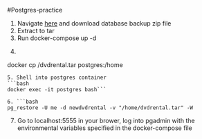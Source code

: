 #Postgres-practice 

1. Navigate <a href=https://www.postgresqltutorial.com/postgresql-sample-database/>here<a> and download database backup zip file
2. Extract to tar
3. Run docker-compose up -d 
4. ```bash 
docker cp <download directory>/dvdrental.tar postgres:/home
```
5. Shell into postgres container 
```bash 
docker exec -it postgres bash```

6. ```bash 
pg_restore -U me -d newdvdrental -v "/home/dvdrental.tar" -W
```
7. Go to localhost:5555 in your brower, log into pgadmin with the environmental variables specified in the docker-compose file